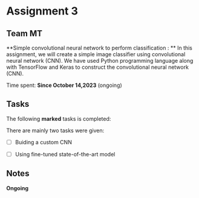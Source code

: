 # Assignment 3 

## Team MT

**Simple convolutional neural network to perform classification :   ** 
In this assignment, we will create a simple image classifier using convolutional neural network (CNN). We have used Python programming language along with TensorFlow and Keras to construct the convolutional neural network (CNN).

Time spent: **Since October 14,2023** (ongoing)

## Tasks 

The following **marked** tasks is completed:

There are mainly two tasks were given:

* [ ] Buiding a custom CNN
* [ ] Using fine-tuned state-of-the-art model


## Notes

**Ongoing**